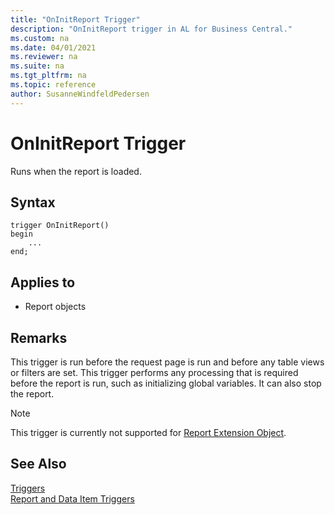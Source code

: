 ```yaml
---
title: "OnInitReport Trigger"
description: "OnInitReport trigger in AL for Business Central."
ms.custom: na
ms.date: 04/01/2021
ms.reviewer: na
ms.suite: na
ms.tgt_pltfrm: na
ms.topic: reference
author: SusanneWindfeldPedersen
---
```


# OnInitReport Trigger

Runs when the report is loaded.  

## Syntax  

```AL
trigger OnInitReport()
begin
    ...
end;
``` 
  
## Applies to

- Report objects
  
## Remarks  

This trigger is run before the request page is run and before any table views or filters are set. This trigger performs any processing that is required before the report is run, such as initializing global variables. It can also stop the report.  

> [!NOTE]  
> This trigger is currently not supported for [Report Extension Object](../devenv-report-ext-example.md).
  
## See Also  

[Triggers](devenv-triggers.md)  
[Report and Data Item Triggers](devenv-report-and-data-item-triggers.md)  